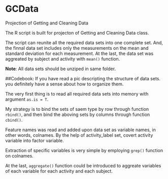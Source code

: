 GCData
======

Projection of Getting and Cleaning Data

The R script is built for projecton of Getting and Cleaning Data class.

The script can reunite all the required data sets into one complete set.
And, the finnal data set includes only the measurements on the mean and standard deviation for each measurement.
At the last, the data set was aggreated by subject and activity with `mean()` function.

**Note**: All data sets should be unziped in same folder.


##Codebook:
  If you have read a pic descripting the structure of data sets. you definitely have a sense about how to organize them.
  
  The very first thing is to read all required data sets into memory with argument `as.is = T`.
  
  My strategy is to bind the sets of saem type by row through function `rbind()`, and then bind the aboving sets by columns through function `cbind()`. 
  
  Feature names was read and added upon data set as variable names, in other words, colnames. 
  By the help of activity_label set, covert activity variable into factor variable.
  
  Extraction of specific variables is very simple by employing `grep()` function on colnames.
  
  At the last, `aggregate()` function could be introduced to aggreate variables of each variable for each activity and each subject.
